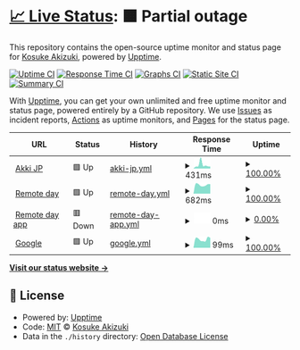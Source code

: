 # [📈 Live Status](https://akkijp.github.io/upptime): <!--live status--> **🟧 Partial outage**

This repository contains the open-source uptime monitor and status page for [Kosuke Akizuki](https://rorono.net/), powered by [Upptime](https://github.com/upptime/upptime).

[![Uptime CI](https://github.com/akkijp/upptime/workflows/Uptime%20CI/badge.svg)](https://github.com/akkijp/upptime/actions?query=workflow%3A%22Uptime+CI%22)
[![Response Time CI](https://github.com/akkijp/upptime/workflows/Response%20Time%20CI/badge.svg)](https://github.com/akkijp/upptime/actions?query=workflow%3A%22Response+Time+CI%22)
[![Graphs CI](https://github.com/akkijp/upptime/workflows/Graphs%20CI/badge.svg)](https://github.com/akkijp/upptime/actions?query=workflow%3A%22Graphs+CI%22)
[![Static Site CI](https://github.com/akkijp/upptime/workflows/Static%20Site%20CI/badge.svg)](https://github.com/akkijp/upptime/actions?query=workflow%3A%22Static+Site+CI%22)
[![Summary CI](https://github.com/akkijp/upptime/workflows/Summary%20CI/badge.svg)](https://github.com/akkijp/upptime/actions?query=workflow%3A%22Summary+CI%22)

With [Upptime](https://upptime.js.org), you can get your own unlimited and free uptime monitor and status page, powered entirely by a GitHub repository. We use [Issues](https://github.com/akkijp/upptime/issues) as incident reports, [Actions](https://github.com/akkijp/upptime/actions) as uptime monitors, and [Pages](https://akkijp.github.io/upptime) for the status page.

<!--start: status pages-->
<!-- This summary is generated by Upptime (https://github.com/upptime/upptime) -->
<!-- Do not edit this manually, your changes will be overwritten -->
<!-- prettier-ignore -->
| URL | Status | History | Response Time | Uptime |
| --- | ------ | ------- | ------------- | ------ |
| <img alt="" src="https://favicons.githubusercontent.com/akki.jp" height="13"> [Akki JP](https://akki.jp) | 🟩 Up | [akki-jp.yml](https://github.com/akkijp/upptime/commits/HEAD/history/akki-jp.yml) | <details><summary><img alt="Response time graph" src="./graphs/akki-jp/response-time-week.png" height="20"> 431ms</summary><br><a href="https://upptime.netlify.app/history/akki-jp"><img alt="Response time 348" src="https://img.shields.io/endpoint?url=https%3A%2F%2Fraw.githubusercontent.com%2Fakkijp%2Fupptime%2FHEAD%2Fapi%2Fakki-jp%2Fresponse-time.json"></a><br><a href="https://upptime.netlify.app/history/akki-jp"><img alt="24-hour response time 258" src="https://img.shields.io/endpoint?url=https%3A%2F%2Fraw.githubusercontent.com%2Fakkijp%2Fupptime%2FHEAD%2Fapi%2Fakki-jp%2Fresponse-time-day.json"></a><br><a href="https://upptime.netlify.app/history/akki-jp"><img alt="7-day response time 431" src="https://img.shields.io/endpoint?url=https%3A%2F%2Fraw.githubusercontent.com%2Fakkijp%2Fupptime%2FHEAD%2Fapi%2Fakki-jp%2Fresponse-time-week.json"></a><br><a href="https://upptime.netlify.app/history/akki-jp"><img alt="30-day response time 348" src="https://img.shields.io/endpoint?url=https%3A%2F%2Fraw.githubusercontent.com%2Fakkijp%2Fupptime%2FHEAD%2Fapi%2Fakki-jp%2Fresponse-time-month.json"></a><br><a href="https://upptime.netlify.app/history/akki-jp"><img alt="1-year response time 348" src="https://img.shields.io/endpoint?url=https%3A%2F%2Fraw.githubusercontent.com%2Fakkijp%2Fupptime%2FHEAD%2Fapi%2Fakki-jp%2Fresponse-time-year.json"></a></details> | <details><summary><a href="https://upptime.netlify.app/history/akki-jp">100.00%</a></summary><a href="https://upptime.netlify.app/history/akki-jp"><img alt="All-time uptime 100.00%" src="https://img.shields.io/endpoint?url=https%3A%2F%2Fraw.githubusercontent.com%2Fakkijp%2Fupptime%2FHEAD%2Fapi%2Fakki-jp%2Fuptime.json"></a><br><a href="https://upptime.netlify.app/history/akki-jp"><img alt="24-hour uptime 100.00%" src="https://img.shields.io/endpoint?url=https%3A%2F%2Fraw.githubusercontent.com%2Fakkijp%2Fupptime%2FHEAD%2Fapi%2Fakki-jp%2Fuptime-day.json"></a><br><a href="https://upptime.netlify.app/history/akki-jp"><img alt="7-day uptime 100.00%" src="https://img.shields.io/endpoint?url=https%3A%2F%2Fraw.githubusercontent.com%2Fakkijp%2Fupptime%2FHEAD%2Fapi%2Fakki-jp%2Fuptime-week.json"></a><br><a href="https://upptime.netlify.app/history/akki-jp"><img alt="30-day uptime 100.00%" src="https://img.shields.io/endpoint?url=https%3A%2F%2Fraw.githubusercontent.com%2Fakkijp%2Fupptime%2FHEAD%2Fapi%2Fakki-jp%2Fuptime-month.json"></a><br><a href="https://upptime.netlify.app/history/akki-jp"><img alt="1-year uptime 100.00%" src="https://img.shields.io/endpoint?url=https%3A%2F%2Fraw.githubusercontent.com%2Fakkijp%2Fupptime%2FHEAD%2Fapi%2Fakki-jp%2Fuptime-year.json"></a></details>
| <img alt="" src="https://favicons.githubusercontent.com/remote.day" height="13"> [Remote day](https://remote.day) | 🟩 Up | [remote-day.yml](https://github.com/akkijp/upptime/commits/HEAD/history/remote-day.yml) | <details><summary><img alt="Response time graph" src="./graphs/remote-day/response-time-week.png" height="20"> 682ms</summary><br><a href="https://upptime.netlify.app/history/remote-day"><img alt="Response time 706" src="https://img.shields.io/endpoint?url=https%3A%2F%2Fraw.githubusercontent.com%2Fakkijp%2Fupptime%2FHEAD%2Fapi%2Fremote-day%2Fresponse-time.json"></a><br><a href="https://upptime.netlify.app/history/remote-day"><img alt="24-hour response time 708" src="https://img.shields.io/endpoint?url=https%3A%2F%2Fraw.githubusercontent.com%2Fakkijp%2Fupptime%2FHEAD%2Fapi%2Fremote-day%2Fresponse-time-day.json"></a><br><a href="https://upptime.netlify.app/history/remote-day"><img alt="7-day response time 682" src="https://img.shields.io/endpoint?url=https%3A%2F%2Fraw.githubusercontent.com%2Fakkijp%2Fupptime%2FHEAD%2Fapi%2Fremote-day%2Fresponse-time-week.json"></a><br><a href="https://upptime.netlify.app/history/remote-day"><img alt="30-day response time 706" src="https://img.shields.io/endpoint?url=https%3A%2F%2Fraw.githubusercontent.com%2Fakkijp%2Fupptime%2FHEAD%2Fapi%2Fremote-day%2Fresponse-time-month.json"></a><br><a href="https://upptime.netlify.app/history/remote-day"><img alt="1-year response time 706" src="https://img.shields.io/endpoint?url=https%3A%2F%2Fraw.githubusercontent.com%2Fakkijp%2Fupptime%2FHEAD%2Fapi%2Fremote-day%2Fresponse-time-year.json"></a></details> | <details><summary><a href="https://upptime.netlify.app/history/remote-day">100.00%</a></summary><a href="https://upptime.netlify.app/history/remote-day"><img alt="All-time uptime 100.00%" src="https://img.shields.io/endpoint?url=https%3A%2F%2Fraw.githubusercontent.com%2Fakkijp%2Fupptime%2FHEAD%2Fapi%2Fremote-day%2Fuptime.json"></a><br><a href="https://upptime.netlify.app/history/remote-day"><img alt="24-hour uptime 100.00%" src="https://img.shields.io/endpoint?url=https%3A%2F%2Fraw.githubusercontent.com%2Fakkijp%2Fupptime%2FHEAD%2Fapi%2Fremote-day%2Fuptime-day.json"></a><br><a href="https://upptime.netlify.app/history/remote-day"><img alt="7-day uptime 100.00%" src="https://img.shields.io/endpoint?url=https%3A%2F%2Fraw.githubusercontent.com%2Fakkijp%2Fupptime%2FHEAD%2Fapi%2Fremote-day%2Fuptime-week.json"></a><br><a href="https://upptime.netlify.app/history/remote-day"><img alt="30-day uptime 100.00%" src="https://img.shields.io/endpoint?url=https%3A%2F%2Fraw.githubusercontent.com%2Fakkijp%2Fupptime%2FHEAD%2Fapi%2Fremote-day%2Fuptime-month.json"></a><br><a href="https://upptime.netlify.app/history/remote-day"><img alt="1-year uptime 100.00%" src="https://img.shields.io/endpoint?url=https%3A%2F%2Fraw.githubusercontent.com%2Fakkijp%2Fupptime%2FHEAD%2Fapi%2Fremote-day%2Fuptime-year.json"></a></details>
| <img alt="" src="https://favicons.githubusercontent.com/app.remote.day" height="13"> [Remote day app](https://app.remote.day) | 🟥 Down | [remote-day-app.yml](https://github.com/akkijp/upptime/commits/HEAD/history/remote-day-app.yml) | <details><summary><img alt="Response time graph" src="./graphs/remote-day-app/response-time-week.png" height="20"> 0ms</summary><br><a href="https://upptime.netlify.app/history/remote-day-app"><img alt="Response time 0" src="https://img.shields.io/endpoint?url=https%3A%2F%2Fraw.githubusercontent.com%2Fakkijp%2Fupptime%2FHEAD%2Fapi%2Fremote-day-app%2Fresponse-time.json"></a><br><a href="https://upptime.netlify.app/history/remote-day-app"><img alt="24-hour response time 0" src="https://img.shields.io/endpoint?url=https%3A%2F%2Fraw.githubusercontent.com%2Fakkijp%2Fupptime%2FHEAD%2Fapi%2Fremote-day-app%2Fresponse-time-day.json"></a><br><a href="https://upptime.netlify.app/history/remote-day-app"><img alt="7-day response time 0" src="https://img.shields.io/endpoint?url=https%3A%2F%2Fraw.githubusercontent.com%2Fakkijp%2Fupptime%2FHEAD%2Fapi%2Fremote-day-app%2Fresponse-time-week.json"></a><br><a href="https://upptime.netlify.app/history/remote-day-app"><img alt="30-day response time 0" src="https://img.shields.io/endpoint?url=https%3A%2F%2Fraw.githubusercontent.com%2Fakkijp%2Fupptime%2FHEAD%2Fapi%2Fremote-day-app%2Fresponse-time-month.json"></a><br><a href="https://upptime.netlify.app/history/remote-day-app"><img alt="1-year response time 0" src="https://img.shields.io/endpoint?url=https%3A%2F%2Fraw.githubusercontent.com%2Fakkijp%2Fupptime%2FHEAD%2Fapi%2Fremote-day-app%2Fresponse-time-year.json"></a></details> | <details><summary><a href="https://upptime.netlify.app/history/remote-day-app">0.00%</a></summary><a href="https://upptime.netlify.app/history/remote-day-app"><img alt="All-time uptime 0.00%" src="https://img.shields.io/endpoint?url=https%3A%2F%2Fraw.githubusercontent.com%2Fakkijp%2Fupptime%2FHEAD%2Fapi%2Fremote-day-app%2Fuptime.json"></a><br><a href="https://upptime.netlify.app/history/remote-day-app"><img alt="24-hour uptime 0.00%" src="https://img.shields.io/endpoint?url=https%3A%2F%2Fraw.githubusercontent.com%2Fakkijp%2Fupptime%2FHEAD%2Fapi%2Fremote-day-app%2Fuptime-day.json"></a><br><a href="https://upptime.netlify.app/history/remote-day-app"><img alt="7-day uptime 0.00%" src="https://img.shields.io/endpoint?url=https%3A%2F%2Fraw.githubusercontent.com%2Fakkijp%2Fupptime%2FHEAD%2Fapi%2Fremote-day-app%2Fuptime-week.json"></a><br><a href="https://upptime.netlify.app/history/remote-day-app"><img alt="30-day uptime 0.00%" src="https://img.shields.io/endpoint?url=https%3A%2F%2Fraw.githubusercontent.com%2Fakkijp%2Fupptime%2FHEAD%2Fapi%2Fremote-day-app%2Fuptime-month.json"></a><br><a href="https://upptime.netlify.app/history/remote-day-app"><img alt="1-year uptime 0.00%" src="https://img.shields.io/endpoint?url=https%3A%2F%2Fraw.githubusercontent.com%2Fakkijp%2Fupptime%2FHEAD%2Fapi%2Fremote-day-app%2Fuptime-year.json"></a></details>
| <img alt="" src="https://favicons.githubusercontent.com/www.google.com" height="13"> [Google](https://www.google.com) | 🟩 Up | [google.yml](https://github.com/akkijp/upptime/commits/HEAD/history/google.yml) | <details><summary><img alt="Response time graph" src="./graphs/google/response-time-week.png" height="20"> 99ms</summary><br><a href="https://upptime.netlify.app/history/google"><img alt="Response time 92" src="https://img.shields.io/endpoint?url=https%3A%2F%2Fraw.githubusercontent.com%2Fakkijp%2Fupptime%2FHEAD%2Fapi%2Fgoogle%2Fresponse-time.json"></a><br><a href="https://upptime.netlify.app/history/google"><img alt="24-hour response time 76" src="https://img.shields.io/endpoint?url=https%3A%2F%2Fraw.githubusercontent.com%2Fakkijp%2Fupptime%2FHEAD%2Fapi%2Fgoogle%2Fresponse-time-day.json"></a><br><a href="https://upptime.netlify.app/history/google"><img alt="7-day response time 99" src="https://img.shields.io/endpoint?url=https%3A%2F%2Fraw.githubusercontent.com%2Fakkijp%2Fupptime%2FHEAD%2Fapi%2Fgoogle%2Fresponse-time-week.json"></a><br><a href="https://upptime.netlify.app/history/google"><img alt="30-day response time 92" src="https://img.shields.io/endpoint?url=https%3A%2F%2Fraw.githubusercontent.com%2Fakkijp%2Fupptime%2FHEAD%2Fapi%2Fgoogle%2Fresponse-time-month.json"></a><br><a href="https://upptime.netlify.app/history/google"><img alt="1-year response time 92" src="https://img.shields.io/endpoint?url=https%3A%2F%2Fraw.githubusercontent.com%2Fakkijp%2Fupptime%2FHEAD%2Fapi%2Fgoogle%2Fresponse-time-year.json"></a></details> | <details><summary><a href="https://upptime.netlify.app/history/google">100.00%</a></summary><a href="https://upptime.netlify.app/history/google"><img alt="All-time uptime 100.00%" src="https://img.shields.io/endpoint?url=https%3A%2F%2Fraw.githubusercontent.com%2Fakkijp%2Fupptime%2FHEAD%2Fapi%2Fgoogle%2Fuptime.json"></a><br><a href="https://upptime.netlify.app/history/google"><img alt="24-hour uptime 100.00%" src="https://img.shields.io/endpoint?url=https%3A%2F%2Fraw.githubusercontent.com%2Fakkijp%2Fupptime%2FHEAD%2Fapi%2Fgoogle%2Fuptime-day.json"></a><br><a href="https://upptime.netlify.app/history/google"><img alt="7-day uptime 100.00%" src="https://img.shields.io/endpoint?url=https%3A%2F%2Fraw.githubusercontent.com%2Fakkijp%2Fupptime%2FHEAD%2Fapi%2Fgoogle%2Fuptime-week.json"></a><br><a href="https://upptime.netlify.app/history/google"><img alt="30-day uptime 100.00%" src="https://img.shields.io/endpoint?url=https%3A%2F%2Fraw.githubusercontent.com%2Fakkijp%2Fupptime%2FHEAD%2Fapi%2Fgoogle%2Fuptime-month.json"></a><br><a href="https://upptime.netlify.app/history/google"><img alt="1-year uptime 100.00%" src="https://img.shields.io/endpoint?url=https%3A%2F%2Fraw.githubusercontent.com%2Fakkijp%2Fupptime%2FHEAD%2Fapi%2Fgoogle%2Fuptime-year.json"></a></details>

<!--end: status pages-->

[**Visit our status website →**](https://akkijp.github.io/upptime)

## 📄 License

- Powered by: [Upptime](https://github.com/upptime/upptime)
- Code: [MIT](./LICENSE) © [Kosuke Akizuki](https://rorono.net/)
- Data in the `./history` directory: [Open Database License](https://opendatacommons.org/licenses/odbl/1-0/)
